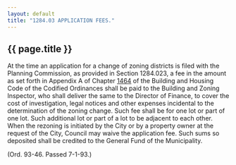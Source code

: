 ```yaml
---
layout: default 
title: "1284.03 APPLICATION FEES."
---
```


{{ page.title }}
----------------

At the time an application for a change of zoning districts is filed
with the Planning Commission, as provided in Section 1284.023, a fee in
the amount as set forth in Appendix A of Chapter [1464](58d37b9c.html)
of the Building and Housing Code of the Codified Ordinances shall be
paid to the Building and Zoning Inspector, who shall deliver the same to
the Director of Finance, to cover the cost of investigation, legal
notices and other expenses incidental to the determination of the zoning
change. Such fee shall be for one lot or part of one lot. Such
additional lot or part of a lot to be adjacent to each other. When the
rezoning is initiated by the City or by a property owner at the request
of the City, Council may waive the application fee. Such sums so
deposited shall be credited to the General Fund of the Municipality.

(Ord. 93-46. Passed 7-1-93.)
